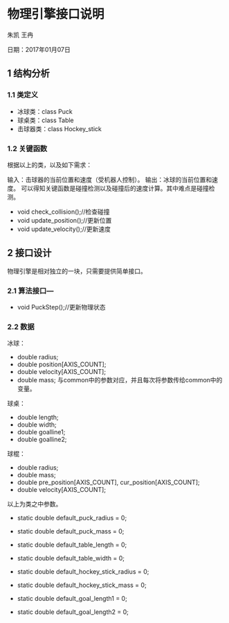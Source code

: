 物理引擎接口说明
======================

朱凯 王冉

日期：2017年01月07日


## 1 结构分析

### 1.1 类定义

+ 冰球类：class Puck
+ 球桌类：class Table
+ 击球器类：class Hockey_stick

### 1.2 关键函数

根据以上的类，以及如下需求：

输入：击球器的当前位置和速度（受机器人控制）。 输出：冰球的当前位置和速度。 可以得知关键函数是碰撞检测以及碰撞后的速度计算。其中难点是碰撞检测。

+ void check_collision();//检查碰撞
+ void update_position();//更新位置
+ void update_velocity();//更新速度

## 2 接口设计

物理引擎是相对独立的一块，只需要提供简单接口。

### 2.1 算法接口—

+ void PuckStep();//更新物理状态

### 2.2 数据

冰球：

+ double radius;
+ double position[AXIS_COUNT];
+ double velocity[AXIS_COUNT];
+ double mass; 与common中的参数对应，并且每次将参数传给common中的变量。

球桌：

+ double length;
+ double width;
+ double goalline1;
+ double goalline2;

球棍：

+ double radius;
+ double mass;
+ double pre_position[AXIS_COUNT], cur_position[AXIS_COUNT];
+ double velocity[AXIS_COUNT]; 

以上为类之中参数。

+ static double default_puck_radius = 0;

+ static double default_puck_mass = 0;

+ static double default_table_length = 0;

+ static double default_table_width = 0;

+ static double default_hockey_stick_radius = 0;

+ static double default_hockey_stick_mass = 0;

+ static double default_goal_length1 = 0;

+ static double default_goal_length2 = 0; 

~~~
